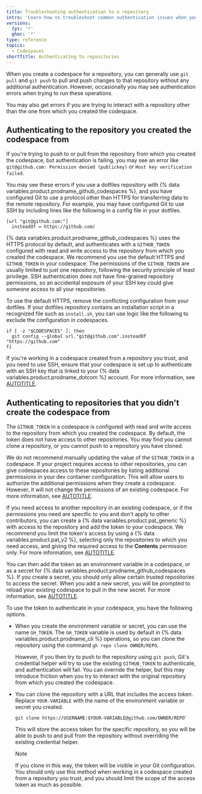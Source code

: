 ```yaml
---
title: Troubleshooting authentication to a repository
intro: 'Learn how to troubleshoot common authentication issues when you clone, push to, or pull from a repository in a codespace.'
versions:
  fpt: '*'
  ghec: '*'
type: reference
topics:
  - Codespaces
shortTitle: Authenticating to repositories
---
```


When you create a codespace for a repository, you can generally use `git pull` and `git push` to pull and push changes to that repository without any additional authentication. However, occasionally you may see authentication errors when trying to run these operations.

You may also get errors if you are trying to interact with a repository other than the one from which you created the codespace.

## Authenticating to the repository you created the codespace from

If you're trying to push to or pull from the repository from which you created the codespace, but authentication is failing, you may see an error like `git@github.com: Permission denied (publickey)` or `Host key verification failed`.

You may see these errors if you use a dotfiles repository with {% data variables.product.prodname_github_codespaces %}, and you have configured Git to use a protocol other than HTTPS for transferring data to the remote repository. For example, you may have configured Git to use SSH by including lines like the following in a config file in your dotfiles.

```shell
[url "git@github.com:"]
  insteadOf = https://github.com/
```

{% data variables.product.prodname_github_codespaces %} uses the HTTPS protocol by default, and authenticates with a `GITHUB_TOKEN` configured with read and write access to the repository from which you created the codespace. We recommend you use the default HTTPS and `GITHUB_TOKEN` in your codespace. The permissions of the `GITHUB_TOKEN` are usually limited to just one repository, following the security principle of least privilege. SSH authentication does not have fine-grained repository permissions, so an accidental exposure of your SSH key could give someone access to all your repositories.

To use the default HTTPS, remove the conflicting configuration from your dotfiles. If your dotfiles repository contains an installation script in a recognized file such as `install.sh`, you can use logic like the following to exclude the configuration in codespaces.

```shell
if [ -z "$CODESPACES" ]; then
  git config --global url."git@github.com".insteadOf "https://github.com"
fi
```

If you're working in a codespace created from a repository you trust, and you need to use SSH, ensure that your codespace is set up to authenticate with an SSH key that is linked to your {% data variables.product.prodname_dotcom %} account. For more information, see [AUTOTITLE](/authentication/connecting-to-github-with-ssh/generating-a-new-ssh-key-and-adding-it-to-the-ssh-agent).

## Authenticating to repositories that you didn't create the codespace from

The `GITHUB_TOKEN` in a codespace is configured with read and write access to the repository from which you created the codespace. By default, the token does not have access to other repositories. You may find you cannot clone a repository, or you cannot push to a repository you have cloned.

We do not recommend manually updating the value of the `GITHUB_TOKEN` in a codespace. If your project requires access to other repositories, you can give codespaces access to these repositories by listing additional permissions in your dev container configuration. This will allow users to authorize the additional permissions when they create a codespace. However, it will not change the permissions of an existing codespace. For more information, see [AUTOTITLE](/codespaces/managing-your-codespaces/managing-repository-access-for-your-codespaces).

If you need access to another repository in an existing codespace, or if the permissions you need are specific to you and don't apply to other contributors, you can create a {% data variables.product.pat_generic %} with access to the repository and add the token to your codespace. We recommend you limit the token's access by using a {% data variables.product.pat_v2 %}, selecting only the repositories to which you need access, and giving the required access to the **Contents** permission only. For more information, see [AUTOTITLE](/authentication/keeping-your-account-and-data-secure/managing-your-personal-access-tokens#creating-a-fine-grained-personal-access-token).

You can then add the token as an environment variable in a codespace, or as a secret for {% data variables.product.prodname_github_codespaces %}. If you create a secret, you should only allow certain trusted repositories to access the secret. When you add a new secret, you will be prompted to reload your existing codespace to pull in the new secret. For more information, see [AUTOTITLE](/codespaces/managing-your-codespaces/managing-your-account-specific-secrets-for-github-codespaces).

To use the token to authenticate in your codespace, you have the following options.

* When you create the environment variable or secret, you can use the name `GH_TOKEN`. The `GH_TOKEN` variable is used by default in {% data variables.product.prodname_cli %} operations, so you can clone the repository using the command `gh repo clone OWNER/REPO`.

  However, if you then try to push to the repository using `git push`, Git's credential helper will try to use the existing `GITHUB_TOKEN` to authenticate, and authentication will fail. You can override the helper, but this may introduce friction when you try to interact with the original repository from which you created the codespace.
* You can clone the repository with a URL that includes the access token. Replace `YOUR-VARIABLE` with the name of the environment variable or secret you created.

  ```shell
  git clone https://USERNAME:$YOUR-VARIABLE@github.com/OWNER/REPO`
  ```

  This will store the access token for the specific repository, so you will be able to push to and pull from the repository without overriding the existing credential helper.

  > [!NOTE]
  > If you clone in this way, the token will be visible in your Git configuration. You should only use this method when working in a codespace created from a repository you trust, and you should limit the scope of the access token as much as possible.
